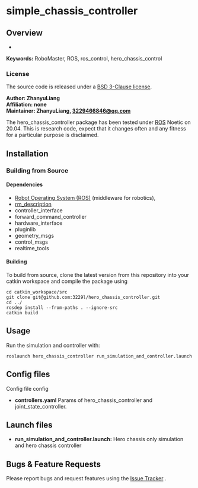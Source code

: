 # simple_chassis_controller

## Overview

-
**Keywords:** RoboMaster, ROS, ros_control, hero_chassis_control

### License

The source code is released under a [BSD 3-Clause license](LICENSE).

**Author: ZhanyuLiang<br />
Affiliation: none<br />
Maintainer: ZhanyuLiang, 3229466846@qq.com**

The hero_chassis_controller package has been tested under [ROS] Noetic on 20.04. 
This is research code, expect that it changes often and any fitness for a particular purpose is disclaimed.

## Installation

### Building from Source

#### Dependencies

- [Robot Operating System (ROS)](http://wiki.ros.org) (middleware for robotics),
- [rm_description](https://github.com/gdut-dynamic-x/rm_description)
- controller_interface
- forward_command_controller
- hardware_interface
- pluginlib
- geometry_msgs
- control_msgs
- realtime_tools

#### Building

To build from source, clone the latest version from this repository into your catkin workspace and compile the package
using

	cd catkin_workspace/src
	git clone git@github.com:3229l/hero_chassis_controller.git
	cd ../
	rosdep install --from-paths . --ignore-src
	catkin build

## Usage

Run the simulation and controller with:

	roslaunch hero_chassis_controller run_simulation_and_controller.launch

## Config files

Config file config

* **controllers.yaml**  Params of hero_chassis_controller and joint_state_controller.

## Launch files

* **run_simulation_and_controller.launch:** Hero chassis only simulation and hero chassis controller

## Bugs & Feature Requests

Please report bugs and request features using
the [Issue Tracker](https://github.com/3229l/hero_chassis_controller/issues)
.

[ROS]: http://www.ros.org
